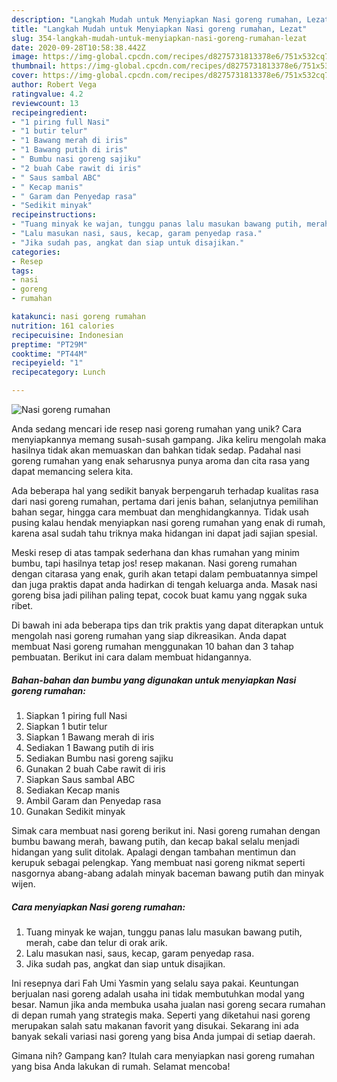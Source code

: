 ```yaml
---
description: "Langkah Mudah untuk Menyiapkan Nasi goreng rumahan, Lezat"
title: "Langkah Mudah untuk Menyiapkan Nasi goreng rumahan, Lezat"
slug: 354-langkah-mudah-untuk-menyiapkan-nasi-goreng-rumahan-lezat
date: 2020-09-28T10:58:38.442Z
image: https://img-global.cpcdn.com/recipes/d8275731813378e6/751x532cq70/nasi-goreng-rumahan-foto-resep-utama.jpg
thumbnail: https://img-global.cpcdn.com/recipes/d8275731813378e6/751x532cq70/nasi-goreng-rumahan-foto-resep-utama.jpg
cover: https://img-global.cpcdn.com/recipes/d8275731813378e6/751x532cq70/nasi-goreng-rumahan-foto-resep-utama.jpg
author: Robert Vega
ratingvalue: 4.2
reviewcount: 13
recipeingredient:
- "1 piring full Nasi"
- "1 butir telur"
- "1 Bawang merah di iris"
- "1 Bawang putih di iris"
- " Bumbu nasi goreng sajiku"
- "2 buah Cabe rawit di iris"
- " Saus sambal ABC"
- " Kecap manis"
- " Garam dan Penyedap rasa"
- "Sedikit minyak"
recipeinstructions:
- "Tuang minyak ke wajan, tunggu panas lalu masukan bawang putih, merah, cabe dan telur di orak arik."
- "Lalu masukan nasi, saus, kecap, garam penyedap rasa."
- "Jika sudah pas, angkat dan siap untuk disajikan."
categories:
- Resep
tags:
- nasi
- goreng
- rumahan

katakunci: nasi goreng rumahan 
nutrition: 161 calories
recipecuisine: Indonesian
preptime: "PT29M"
cooktime: "PT44M"
recipeyield: "1"
recipecategory: Lunch

---
```



![Nasi goreng rumahan](https://img-global.cpcdn.com/recipes/d8275731813378e6/751x532cq70/nasi-goreng-rumahan-foto-resep-utama.jpg)

Anda sedang mencari ide resep nasi goreng rumahan yang unik? Cara menyiapkannya memang susah-susah gampang. Jika keliru mengolah maka hasilnya tidak akan memuaskan dan bahkan tidak sedap. Padahal nasi goreng rumahan yang enak seharusnya punya aroma dan cita rasa yang dapat memancing selera kita.

Ada beberapa hal yang sedikit banyak berpengaruh terhadap kualitas rasa dari nasi goreng rumahan, pertama dari jenis bahan, selanjutnya pemilihan bahan segar, hingga cara membuat dan menghidangkannya. Tidak usah pusing kalau hendak menyiapkan nasi goreng rumahan yang enak di rumah, karena asal sudah tahu triknya maka hidangan ini dapat jadi sajian spesial.

Meski resep di atas tampak sederhana dan khas rumahan yang minim bumbu, tapi hasilnya tetap jos! resep makanan. Nasi goreng rumahan dengan citarasa yang enak, gurih akan tetapi dalam pembuatannya simpel dan juga praktis dapat anda hadirkan di tengah keluarga anda. Masak nasi goreng bisa jadi pilihan paling tepat, cocok buat kamu yang nggak suka ribet.


Di bawah ini ada beberapa tips dan trik praktis yang dapat diterapkan untuk mengolah nasi goreng rumahan yang siap dikreasikan. Anda dapat membuat Nasi goreng rumahan menggunakan 10 bahan dan 3 tahap pembuatan. Berikut ini cara dalam membuat hidangannya.

<!--inarticleads1-->

##### Bahan-bahan dan bumbu yang digunakan untuk menyiapkan Nasi goreng rumahan:

1. Siapkan 1 piring full Nasi
1. Siapkan 1 butir telur
1. Siapkan 1 Bawang merah di iris
1. Sediakan 1 Bawang putih di iris
1. Sediakan  Bumbu nasi goreng sajiku
1. Gunakan 2 buah Cabe rawit di iris
1. Siapkan  Saus sambal ABC
1. Sediakan  Kecap manis
1. Ambil  Garam dan Penyedap rasa
1. Gunakan Sedikit minyak


Simak cara membuat nasi goreng berikut ini. Nasi goreng rumahan dengan bumbu bawang merah, bawang putih, dan kecap bakal selalu menjadi hidangan yang sulit ditolak. Apalagi dengan tambahan mentimun dan kerupuk sebagai pelengkap. Yang membuat nasi goreng nikmat seperti nasgornya abang-abang adalah minyak baceman bawang putih dan minyak wijen. 

<!--inarticleads2-->

##### Cara menyiapkan Nasi goreng rumahan:

1. Tuang minyak ke wajan, tunggu panas lalu masukan bawang putih, merah, cabe dan telur di orak arik.
1. Lalu masukan nasi, saus, kecap, garam penyedap rasa.
1. Jika sudah pas, angkat dan siap untuk disajikan.


Ini resepnya dari Fah Umi Yasmin yang selalu saya pakai. Keuntungan berjualan nasi goreng adalah usaha ini tidak membutuhkan modal yang besar. Namun jika anda membuka usaha jualan nasi goreng secara rumahan di depan rumah yang strategis maka. Seperti yang diketahui nasi goreng merupakan salah satu makanan favorit yang disukai. Sekarang ini ada banyak sekali variasi nasi goreng yang bisa Anda jumpai di setiap daerah. 

Gimana nih? Gampang kan? Itulah cara menyiapkan nasi goreng rumahan yang bisa Anda lakukan di rumah. Selamat mencoba!
